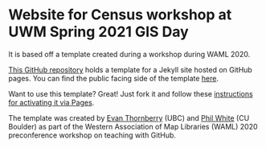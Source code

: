 # Website for Census workshop at UWM Spring 2021 GIS Day

It is based off a template created during a workshop during WAML 2020.

[This GitHub repository](https://github.com/ubc-lib-geo/gis-workshop-waml-template) holds a template for a Jekyll site hosted on GitHub pages. You can find the public facing side of the template [here](https://ubc-lib-geo.github.io/gis-workshop-waml-template/).

Want to use this template? Great! Just fork it and follow these [instructions for activating it via Pages](https://ubc-lib-geo.github.io/gis-workshop-waml-template/content/handson/fork-repo.html).

The template was created by [Evan Thornberry](https://github.com/ect123) (UBC) and [Phil White](https://github.com/outpw) (CU Boulder) as part of the Western Association of Map Libraries (WAML) 2020 preconference workshop on teaching with GitHub.
